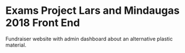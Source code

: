 # Exams Project Lars and Mindaugas 2018 Front End

Fundraiser website with admin dashboard about an alternative plastic material.
